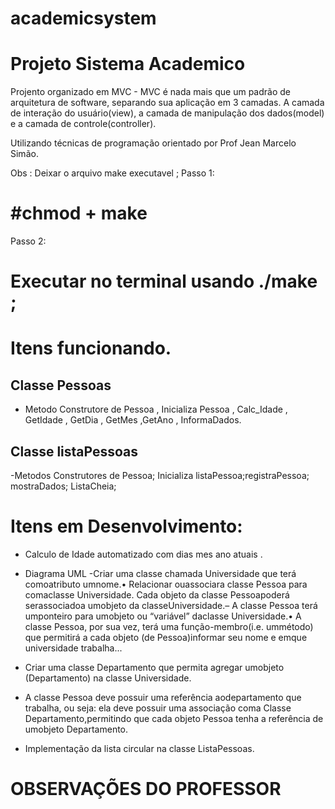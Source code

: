 # academicsystem
# Projeto Sistema Academico

Projento organizado em MVC - MVC é nada mais que um padrão de arquitetura de software, separando sua aplicação em 3 camadas. A camada de interação do usuário(view), a camada de manipulação dos dados(model) e a camada de controle(controller).

Utilizando técnicas de programação orientado por Prof Jean Marcelo Simão.


Obs : Deixar o arquivo make executavel ; 
Passo 1: 
# #chmod + make
Passo 2:
# Executar no terminal usando ./make ;

# Itens funcionando. 
  ## Classe Pessoas
  - Metodo Construtore de Pessoa , Inicializa Pessoa , Calc_Idade , GetIdade , GetDia , GetMes ,GetAno , InformaDados.
  ## Classe listaPessoas
  -Metodos Construtores de Pessoa; Inicializa listaPessoa;registraPessoa; mostraDados; ListaCheia;

  


# Itens em Desenvolvimento: 
  - Calculo de Idade automatizado com dias mes ano atuais .
  - Diagrama UML
  -Criar uma classe chamada Universidade que terá comoatributo umnome.•  Relacionar ouassociara classe Pessoa para comaclasse  Universidade.  Cada  objeto  da  classe  Pessoapoderá   serassociadoa   umobjeto   da   classeUniversidade.– A classe Pessoa terá umponteiro para umobjeto ou “variável” daclasse Universidade.•  A classe Pessoa, por sua vez,  terá uma função-membro(i.e. ummétodo) que permitirá a cada objeto (de Pessoa)informar seu nome e emque universidade trabalha...
  
  - Criar uma classe Departamento que permita agregar umobjeto (Departamento) na classe Universidade.
  - A  classe  Pessoa  deve  possuir  uma  referência  aodepartamento que trabalha, ou seja: ela deve possuir uma associação coma   Classe Departamento,permitindo que cada objeto Pessoa tenha a referência de umobjeto Departamento.
  - Implementação da lista circular na classe ListaPessoas.


# OBSERVAÇÕES DO PROFESSOR
